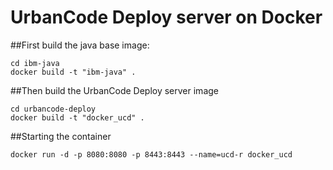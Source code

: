 # UrbanCode Deploy server on Docker

##First build the java base image:

```
cd ibm-java
docker build -t "ibm-java" .
```

##Then build the UrbanCode Deploy server image

```
cd urbancode-deploy
docker build -t "docker_ucd" .
```

##Starting the container

```
docker run -d -p 8080:8080 -p 8443:8443 --name=ucd-r docker_ucd
```
